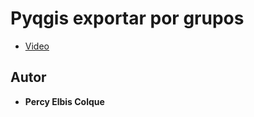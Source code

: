 # Pyqgis exportar por grupos
* [Video](https://youtu.be/-nv4xHVqyuo)

## Autor

* **Percy Elbis Colque**

